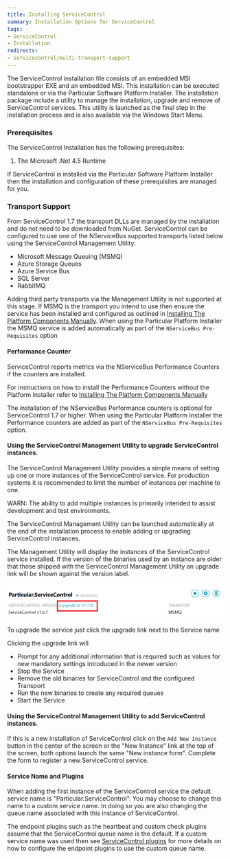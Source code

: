 ```yaml
---
title: Installing ServiceControl
summary: Installation Options for ServiceControl
tags:
- ServiceControl
- Installation
redirects:
- servicecontrol/multi-transport-support
---
```


The ServiceControl installation file consists of an embedded MSI bootstrapper EXE and an embedded MSI. This installation can be executed standalone or via the Particular Software Platform Installer. The installation package include a utility to manage the installation, upgrade and remove of ServiceControl services. This utility is launched as the final step in the installation process and is also available via the Windows Start Menu.


### Prerequisites

The ServiceControl Installation has the following prerequisites:

1. The Microsoft .Net 4.5 Runtime

If ServiceControl is installed via the Particular Software Platform Installer then the installation and configuration of these prerequisites are managed for you.


### Transport Support

From ServiceControl 1.7 the transport DLLs are managed by the installation and do not need to be downloaded from NuGet.
ServiceControl can be configured to use one of the NServiceBus supported transports listed below using the ServiceControl Management Utility:

* Microsoft Message Queuing (MSMQ)
* Azure Storage Queues
* Azure Service Bus
* SQL Server
* RabbitMQ

Adding third party transports via the Management Utility is not supported at this stage. If MSMQ is the transport you intend to use then  ensure the service has been installed and configured as outlined in [Installing The Platform Components Manually](/platform/installer/offline.md#msmq). When using the Particular Platform Installer the MSMQ service is added automatically as part of the `NServiceBus Pre-Requisites` option


#### Performance Counter

ServiceControl reports metrics via the NServiceBus Performance Counters if the counters are installed.

For instructions on how to install the Performance Counters without the Platform Installer refer to [Installing The Platform Components Manually](/platform/installer/offline.md)

The installation of the NServiceBus Performance counters is optional for ServiceControl 1.7 or higher. When using the Particular Platform Installer the Performance counters are added as part of the `NServiceBus Pre-Requisites` option.


#### Using the ServiceControl Management Utility to upgrade ServiceControl instances.

The ServiceControl Management Utility provides a simple means of setting up one or more instances of the ServiceControl service. For production systems it is recommended to limit the number of instances per machine to one. 

WARN: The ability to add multiple instances is primarily intended to assist development and test environments.

The ServiceControl Management Utility can be launched automatically at the end of the installation process to enable adding or upgrading ServiceControl instances.

The Management Utility will display the instances of the ServiceControl service installed. If the version of the binaries used by an instance are older that those shipped with the ServiceControl Management Utility an upgrade link will be shown against the version label. 

![](managementutil-upgradelink.png)

To upgrade the service just click the upgrade link next to the Service name

Clicking the upgrade link will

 * Prompt for any additional information that is required such as values for new mandatory settings introduced in the newer version 
 * Stop the Service
 * Remove the old binaries for ServiceControl and the configured Transport
 * Run the new binaries to create any required queues
 * Start the Service

#### Using the ServiceControl Management Utility to add ServiceControl instances.

If this is a new installation of ServiceControl click on the `Add New Instance` button in the center of the screen or the "New Instance" link at the top of the screen,  both options launch the same "New instance form". Complete the form to register a new ServiceControl service.


#### Service Name and Plugins

When adding the first instance of the ServiceControl service the default service name is "Particular.ServiceControl". You may choose to change this name to a custom service name. In doing so you are also changing the queue name associated with this instance of ServiceControl. 

The endpoint plugins such as the heartbeat and custom check plugins assume that the ServiceControl queue name is the default. If a custom service name was used then see [ServiceControl plugins](/servicecontrol/plugins) for more details on how to configure the endpoint plugins to use the custom queue name. 
